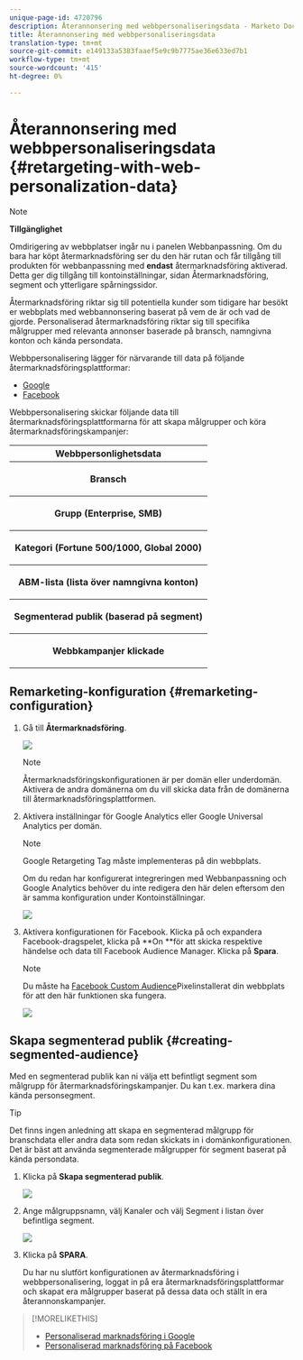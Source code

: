 ```yaml
---
unique-page-id: 4720796
description: Återannonsering med webbpersonaliseringsdata - Marketo Docs - Produktdokumentation
title: Återannonsering med webbpersonaliseringsdata
translation-type: tm+mt
source-git-commit: e149133a5383faaef5e9c9b7775ae36e633ed7b1
workflow-type: tm+mt
source-wordcount: '415'
ht-degree: 0%

---
```



# Återannonsering med webbpersonaliseringsdata {#retargeting-with-web-personalization-data}

>[!NOTE]
>
>**Tillgänglighet**
>
>Omdirigering av webbplatser ingår nu i panelen Webbanpassning. Om du bara har köpt återmarknadsföring ser du den här rutan och får tillgång till produkten för webbanpassning med **endast** återmarknadsföring aktiverad. Detta ger dig tillgång till kontoinställningar, sidan Återmarknadsföring, segment och ytterligare spårningssidor.

Återmarknadsföring riktar sig till potentiella kunder som tidigare har besökt er webbplats med webbannonsering baserat på vem de är och vad de gjorde. Personaliserad återmarknadsföring riktar sig till specifika målgrupper med relevanta annonser baserade på bransch, namngivna konton och kända persondata.

Webbpersonalisering lägger för närvarande till data på följande återmarknadsföringsplattformar:

* [Google](personalized-remarketing-in-google.md)
* [Facebook](personalized-remarketing-in-facebook.md)

Webbpersonalisering skickar följande data till återmarknadsföringsplattformarna för att skapa målgrupper och köra återmarknadsföringskampanjer:

<table> 
 <tbody> 
  <tr> 
   <th colspan="1">Webbpersonlighetsdata</th> 
  </tr> 
  <tr> 
   <th><p>Bransch</p></th> 
  </tr> 
  <tr> 
   <th><p>Grupp (Enterprise, SMB)</p></th> 
  </tr> 
  <tr> 
   <th><p>Kategori (Fortune 500/1000, Global 2000)</p></th> 
  </tr> 
  <tr> 
   <th><p>ABM-lista (lista över namngivna konton)</p></th> 
  </tr> 
  <tr> 
   <th><p>Segmenterad publik (baserad på segment)</p></th> 
  </tr> 
  <tr> 
   <th><p>Webbkampanjer klickade</p></th> 
  </tr> 
 </tbody> 
</table>

## Remarketing-konfiguration {#remarketing-configuration}

1. Gå till **Återmarknadsföring**.

   ![](assets/one.png)

   >[!NOTE]
   >
   >Återmarknadsföringskonfigurationen är per domän eller underdomän. Aktivera de andra domänerna om du vill skicka data från de domänerna till återmarknadsföringsplattformen.

1. Aktivera inställningar för Google Analytics eller Google Universal Analytics per domän.

   >[!NOTE]
   >
   >Google Retargeting Tag måste implementeras på din webbplats.
   >
   >
   >Om du redan har konfigurerat integreringen med Webbanpassning och Google Analytics behöver du inte redigera den här delen eftersom den är samma konfiguration under Kontoinställningar.

   ![](assets/two.png)

1. Aktivera konfigurationen för Facebook. Klicka på och expandera Facebook-dragspelet, klicka på **On **för att skicka respektive händelse och data till Facebook Audience Manager. Klicka på **Spara**.

   >[!NOTE]
   >
   >Du måste ha [Facebook Custom Audience](https://developers.facebook.com/docs/ads-for-websites/website-custom-audiences/getting-started#install-the-pixel)Pixelinstallerat din webbplats för att den här funktionen ska fungera.

   ![](assets/three.png)

## Skapa segmenterad publik {#creating-segmented-audience}

Med en segmenterad publik kan ni välja ett befintligt segment som målgrupp för återmarknadsföringskampanjer. Du kan t.ex. markera dina kända personsegment.

>[!TIP]
>
>Det finns ingen anledning att skapa en segmenterad målgrupp för branschdata eller andra data som redan skickats in i domänkonfigurationen. Det är bäst att använda segmenterade målgrupper för segment baserat på kända persondata.

1. Klicka på **Skapa segmenterad publik**.

   ![](assets/image2015-1-15-16-3a36-3a38.png)

1. Ange målgruppsnamn, välj Kanaler och välj Segment i listan över befintliga segment.

   ![](assets/image2015-1-15-16-3a40-3a17.png)

1. Klicka på **SPARA**.

   Du har nu slutfört konfigurationen av återmarknadsföring i webbpersonalisering, loggat in på era återmarknadsföringsplattformar och skapat era målgrupper baserat på dessa data och ställt in era återannonskampanjer.

>[!MORELIKETHIS]
>
>* [Personaliserad marknadsföring i Google](personalized-remarketing-in-google.md)
>* [Personaliserad marknadsföring på Facebook](personalized-remarketing-in-facebook.md)

